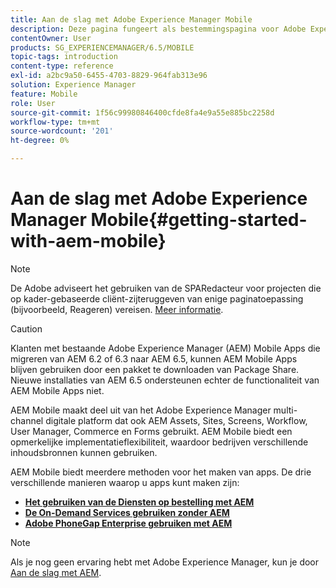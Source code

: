 ```yaml
---
title: Aan de slag met Adobe Experience Manager Mobile
description: Deze pagina fungeert als bestemmingspagina voor Adobe Experience Manager Mobile. Volg deze pagina als beginpunt zodat u meer kunt leren over de drie verschillende manieren om apps te maken.
contentOwner: User
products: SG_EXPERIENCEMANAGER/6.5/MOBILE
topic-tags: introduction
content-type: reference
exl-id: a2bc9a50-6455-4703-8829-964fab313e96
solution: Experience Manager
feature: Mobile
role: User
source-git-commit: 1f56c99980846400cfde8fa4e9a55e885bc2258d
workflow-type: tm+mt
source-wordcount: '201'
ht-degree: 0%

---
```


# Aan de slag met Adobe Experience Manager Mobile{#getting-started-with-aem-mobile}

>[!NOTE]
>
>De Adobe adviseert het gebruiken van de SPARedacteur voor projecten die op kader-gebaseerde cliënt-zijteruggeven van enige paginatoepassing (bijvoorbeeld, Reageren) vereisen. [Meer informatie](/help/sites-developing/spa-overview.md).

>[!CAUTION]
>
>Klanten met bestaande Adobe Experience Manager (AEM) Mobile Apps die migreren van AEM 6.2 of 6.3 naar AEM 6.5, kunnen AEM Mobile Apps blijven gebruiken door een pakket te downloaden van Package Share. Nieuwe installaties van AEM 6.5 ondersteunen echter de functionaliteit van AEM Mobile Apps niet.

AEM Mobile maakt deel uit van het Adobe Experience Manager multi-channel digitale platform dat ook AEM Assets, Sites, Screens, Workflow, User Manager, Commerce en Forms gebruikt. AEM Mobile biedt een opmerkelijke implementatieflexibiliteit, waardoor bedrijven verschillende inhoudsbronnen kunnen gebruiken.

AEM Mobile biedt meerdere methoden voor het maken van apps. De drie verschillende manieren waarop u apps kunt maken zijn:

* **[Het gebruiken van de Diensten op bestelling met AEM](/help/mobile/getting-started-aem-mobile-on-demand.md)**
* **[De On-Demand Services gebruiken zonder AEM](https://helpx.adobe.com/digital-publishing-solution/help/aem-mobile-end-of-life-faq.html)**
* **[Adobe PhoneGap Enterprise gebruiken met AEM](/help/mobile/getting-started-aem-mobile-phonegap.md)**

>[!NOTE]
>
>Als je nog geen ervaring hebt met Adobe Experience Manager, kun je door [Aan de slag met AEM](/help/sites-deploying/deploy.md).

